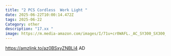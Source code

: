 ```yaml
---
title: "2 PCS Cordless  Work Light "
date: 2025-06-22T10:00:14.472Z
tags: 2025-06-22
Category: other
description: "17.xx "
image: https://m.media-amazon.com/images/I/71u+cr0WAFL._AC_SY300_SX300_.jpg
---
```

https://amzlink.to/az0BSxyZNBLl4
AD